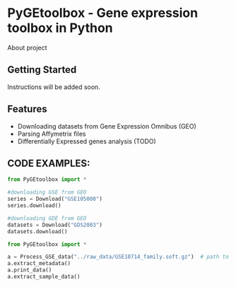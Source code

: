 # PyGEtoolbox - Gene expression toolbox in Python

About project

## Getting Started

Instructions will be added soon. 

## Features

- Downloading datasets from Gene Expression Omnibus (GEO)
- Parsing Affymetrix files
- Differentially Expressed genes analysis (TODO)

## CODE EXAMPLES:

```python
from PyGEtoolbox import *

#downloading GSE from GEO
series = Download("GSE105008")
series.download() 

#downloading GDE from GEO
datasets = Download("GDS2003")
datasets.download() 
```

```python
from PyGEtoolbox import *

a = Process_GSE_data("../raw_data/GSE10714_family.soft.gz")  # path to the raw data
a.extract_metadata()
a.print_data()
a.extract_sample_data()
```

